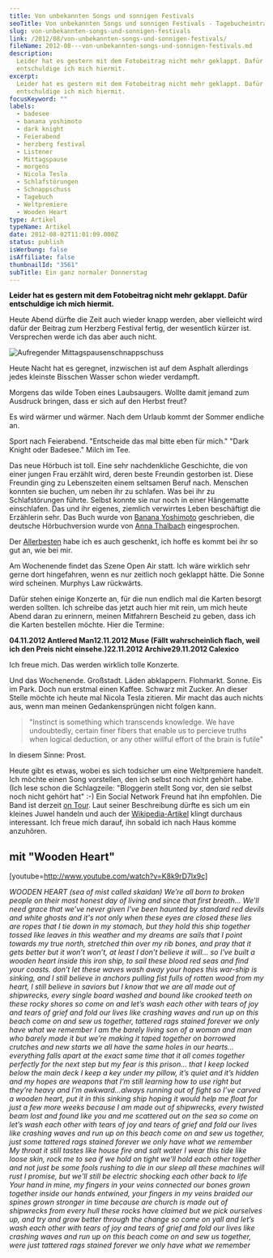 ```yaml
---
title: Von unbekannten Songs und sonnigen Festivals
seoTitle: Von unbekannten Songs und sonnigen Festivals - Tagebucheintrag
slug: von-unbekannten-songs-und-sonnigen-festivals
link: /2012/08/von-unbekannten-songs-und-sonnigen-festivals/
fileName: 2012-08---von-unbekannten-songs-und-sonnigen-festivals.md
description:
  Leider hat es gestern mit dem Fotobeitrag nicht mehr geklappt. Dafür
  entschuldige ich mich hiermit.
excerpt:
  Leider hat es gestern mit dem Fotobeitrag nicht mehr geklappt. Dafür
  entschuldige ich mich hiermit.
focusKeyword: ""
labels:
  - badesee
  - banana yoshimoto
  - dark knight
  - Feierabend
  - herzberg festival
  - Listener
  - Mittagspause
  - morgens
  - Nicola Tesla
  - Schlafstörungen
  - Schnappschuss
  - Tagebuch
  - Weltpremiere
  - Wooden Heart
type: Artikel
typeName: Artikel
date: 2012-08-02T11:01:09.000Z
status: publish
isWerbung: false
isAffiliate: false
thumbnailId: "3561"
subTitle: Ein ganz normaler Donnerstag
---
```


<strong><span style="color: #000000;">Leider hat es gestern mit dem Fotobeitrag
nicht mehr geklappt. Dafür entschuldige ich mich hiermit. </span></strong>

Heute Abend dürfte die Zeit auch wieder knapp werden, aber vielleicht wird dafür
der Beitrag zum Herzberg Festival fertig, der wesentlich kürzer ist. Versprechen
werde ich das aber auch nicht.

![](http://cardamonchai.com/wp-content/uploads/2012/08/img_20120802_125542-640x640.jpg "Aufregender Mittagspausenschnappschuss")

Heute Nacht hat es geregnet, inzwischen ist auf dem Asphalt allerdings jedes
kleinste Bisschen Wasser schon wieder verdampft.

Morgens das wilde Toben eines Laubsaugers. Wollte damit jemand zum Ausdruck
bringen, dass er sich auf den Herbst freut?

Es wird wärmer und wärmer. Nach dem Urlaub kommt der Sommer endliche an.

Sport nach Feierabend. "Entscheide das mal bitte eben für mich." "Dark Knight
oder Badesee." Milch im Tee.

Das neue Hörbuch ist toll. Eine sehr nachdenkliche Geschichte, die von einer
jungen Frau erzählt wird, deren beste Freundin gestorben ist. Diese Freundin
ging zu Lebenszeiten einem seltsamen Beruf nach. Menschen konnten sie buchen, um
neben ihr zu schlafen. Was bei ihr zu Schlafstörungen führte. Selbst konnte sie
nur noch in einer Hängematte einschlafen. Das und ihr eigenes, ziemlich
verwirrtes Leben beschäftigt die Erzählerin sehr. Das Buch wurde von
<a title="Banana Yoshimoto" href="http://de.wikipedia.org/wiki/Banana_Yoshimoto">Banana
Yoshimoto</a> geschrieben, die deutsche Hörbuchversion wurde von
<a title="Anna Thalbach" href="http://de.wikipedia.org/wiki/Anna_Thalbach">Anna
Thalbach</a> eingesprochen.

Der <a title="Tofutante" href="http://tofutante.wordpress.com/">Allerbesten</a>
habe ich es auch geschenkt, ich hoffe es kommt bei ihr so gut an, wie bei mir.

Am Wochenende findet das Szene Open Air statt. Ich wäre wirklich sehr gerne dort
hingefahren, wenn es nur zeitlich noch geklappt hätte. Die Sonne wird scheinen.
Murphys Law rückwärts.

Dafür stehen einige Konzerte an, für die nun endlich mal die Karten besorgt
werden sollten. Ich schreibe das jetzt auch hier mit rein, um mich heute Abend
daran zu erinnern, meinen Mitfahrern Bescheid zu geben, dass ich die Karten
bestellen möchte. Hier die Termine:

<strong>04.11.2012 Antlered Man</strong><strong>12.11.2012 Muse (Fällt
wahrscheinlich flach, weil ich den Preis nicht
einsehe.)</strong><strong>22.11.2012 Archive</strong><strong>29.11.2012
Calexico</strong>

Ich freue mich. Das werden wirklich tolle Konzerte.

Und das Wochenende. Großstadt. Läden abklappern. Flohmarkt. Sonne. Eis im Park.
Doch nun erstmal einen Kaffee. Schwarz mit Zucker. An dieser Stelle möchte ich
heute mal Nicola Tesla zitieren. Mir macht das auch nichts aus, wenn man meinen
Gedankensprüngen nicht folgen kann.

<blockquote>"Instinct is something which transcends knowledge.
We have undoubtedly, certain finer fibers that enable us to percieve truths
when logical deduction, or any other willful effort of the brain is futile"</blockquote>

In diesem Sinne: Prost.

Heute gibt es etwas, wobei es sich todsicher um eine Weltpremiere handelt. Ich
möchte einen Song vorstellen, den ich selbst noch nicht gehört habe. (Ich lese
schon die Schlagzeile: "Bloggerin stellt Song vor, den sie selbst noch nicht
gehört hat" :-) Ein Social Network Freund hat ihn empfohlen. Die Band ist
derzeit
<a title="Listener on tour" href="http://www.songkick.com/artists/543774-listener">on
Tour</a>. Laut seiner Beschreibung dürfte es sich um ein kleines Juwel handeln
und auch der
<a title="Listener" href="http://en.wikipedia.org/wiki/Listener_(band)">Wikipedia-Artikel</a>
klingt durchaus interessant. Ich freue mich darauf, ihn sobald ich nach Haus
komme anzuhören.

## mit "Wooden Heart"

[youtube=http://www.youtube.com/watch?v=K8k9rD7lx9c]

<em>WOODEN HEART (sea of mist called skaidan) </em><em>We’re all born to broken
people on their most honest day of living </em><em>and since that first
breath... We’ll need grace that we’ve never given </em><em>I've been haunted by
standard red devils and white ghosts </em><em>and it's not only when these eyes
are closed </em><em>these lies are ropes that I tie down in my stomach,
</em><em>but they hold this ship together tossed like leaves in this weather
</em><em>and my dreams are sails that I point towards my true north,
</em><em>stretched thin over my rib bones, and pray that it gets better
</em><em>but it won’t won’t, at least I don’t believe it will... </em><em>so
I've built a wooden heart inside this iron ship, </em><em>to sail these blood
red seas and find your coasts. </em><em>don’t let these waves wash away your
hopes </em><em>this war-ship is sinking, and I still believe in anchors
</em><em>pulling fist fulls of rotten wood from my heart, I still believe in
saviors </em><em>but I know that we are all made out of shipwrecks, every single
board </em><em>washed and bound like crooked teeth on these rocky shores
</em><em>so come on and let’s wash each other with tears of joy and tears of
grief </em><em>and fold our lives like crashing waves and run up on this beach
</em><em>come on and sew us together, tattered rags stained forever </em><em>we
only have what we remember </em><em>I am the barely living son of a woman and
man who barely made it </em><em>but we’re making it taped together on borrowed
crutches and new starts </em><em>we all have the same holes in our hearts...
</em><em>everything falls apart at the exact same time </em><em>that it all
comes together perfectly for the next step </em><em>but my fear is this
prison... that I keep locked below the main deck </em><em>I keep a key under my
pillow, it’s quiet and it’s hidden </em><em>and my hopes are weapons that I’m
still learning how to use right </em><em>but they’re heavy and I’m
awkward...always running out of fight </em><em>so I’ve carved a wooden heart,
put it in this sinking ship </em><em>hoping it would help me float for just a
few more weeks </em><em>because I am made out of shipwrecks, every twisted beam
</em><em>lost and found like you and me scattered out on the sea </em><em>so
come on let’s wash each other with tears of joy and tears of grief </em><em>and
fold our lives like crashing waves and run up on this beach </em><em>come on and
sew us together, just some tattered rags stained forever </em><em>we only have
what we remember </em><em>My throat it still tastes like house fire and salt
water </em><em>I wear this tide like loose skin, rock me to sea </em><em>if we
hold on tight we’ll hold each other together </em><em>and not just be some fools
rushing to die in our sleep </em><em>all these machines will rust I promise, but
we'll still be electric </em><em>shocking each other back to life </em><em>Your
hand in mine, my fingers in your veins connected </em><em>our bones grown
together inside </em><em>our hands entwined, your fingers in my veins braided
</em><em>our spines grown stronger in time </em><em>because are church is made
out of shipwrecks </em><em>from every hull these rocks have claimed </em><em>but
we pick ourselves up, and try and grow better through the change </em><em>so
come on yall and let’s wash each other with tears of joy and tears of grief
</em><em>and fold our lives like crashing waves and run up on this beach
</em><em>come on and sew us together, were just tattered rags stained forever
</em><em>we only have what we remember</em>
